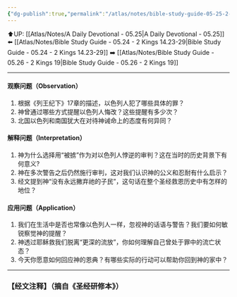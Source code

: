 ```yaml
---
{"dg-publish":true,"permalink":"/atlas/notes/bible-study-guide-05-25-2-kings-17-06-23/"}
---
```


⬆️UP: [[Atlas/Notes/A Daily Devotional - 05.25\|A Daily Devotional - 05.25]]
⬅️ [[Atlas/Notes/Bible Study Guide - 05.24 - 2 Kings 14.23-29\|Bible Study Guide - 05.24 - 2 Kings 14.23-29]]
➡️ [[Atlas/Notes/Bible Study Guide - 05.26 - 2 Kings 19\|Bible Study Guide - 05.26 - 2 Kings 19]] 

---

#### 观察问题（Observation）
1. 根据《列王纪下》17章的描述，以色列人犯了哪些具体的罪？
2. 神曾通过哪些方式提醒以色列人悔改？这些提醒有多少次？
3. 北国以色列和南国犹大在对待神诫命上的态度有何异同？

#### 解释问题（Interpretation）
1. 神为什么选择用“被掳”作为对以色列人悖逆的审判？这在当时的历史背景下有何意义?
2. 神在多次警告之后仍然施行审判，这对我们认识神的公义和忍耐有什么启示？
3. 经文提到神“没有永远撇弃祂的子民”，这句话在整个圣经救恩历史中有怎样的地位？

#### 应用问题（Application）
1. 我们在生活中是否也常像以色列人一样，忽视神的话语与警告？我们要如何敏锐察觉神的提醒？
2. 神透过耶稣救我们脱离“更深的流放”，你如何理解自己曾处于罪中的流亡状态？
3. 今天你愿意如何回应神的恩典？有哪些实际的行动可以帮助你回到神的家中？

---
### 【经文注释】（摘自《圣经研修本》）

